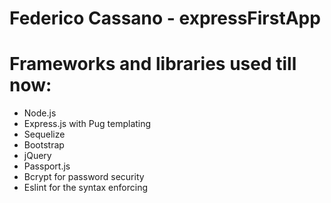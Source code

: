 # Federico Cassano - expressFirstApp
# Frameworks and libraries used till now:
- Node.js
- Express.js with Pug templating
- Sequelize
- Bootstrap
- jQuery
- Passport.js
- Bcrypt for password security
- Eslint for the syntax enforcing
